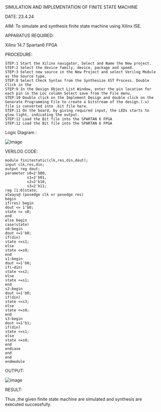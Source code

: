 SIMULATION AND IMPLEMENTATION OF FINITE STATE MACHINE

DATE: 23.4.24

AIM: To simulate and synthesis finite state machine using Xilinx ISE.


APPARATUS REQUIRED:

Xilinx 14.7 
Spartan6 FPGA


PROCEDURE: 
```
STEP:1 Start the Xilinx navigator, Select and Name the New project.
STEP:2 Select the device family, device, package and speed. 
STEP:3 Select new source in the New Project and select Verilog Module as the Source type.
STEP:8 Select Check Syntax from the Synthesize XST Process. Double Click in the
STEP:9 In the Design Object List Window, enter the pin location for each pin in the Loc column Select save from the File menu. 
STEP:10 Double click on the Implement Design and double click on the Generate Programming File to create a bitstream of the design.(.v) file is converted into .bit file here. 
STEP:11 On the board, by giving required input, the LEDs starts to glow light, indicating the output.
STEP:12 Load the Bit file into the SPARTAN 6 FPGA 
STEP:12 Load the Bit file into the SPARTAN 6 FPGA
```

Logic Diagram :

![image](https://github.com/navaneethans/VLSI-LAB-EXP-5/assets/6987778/34ec5d63-2b3b-4511-81ef-99f4572d5869)


VERILOG CODE:
```
module finitestatic(clk,res,din,dout);
input clk,res,din;
output reg dout;
parameter s0=2'b00,
          s1=2'b01,
          s2=2'b10,
          s3=2'b11;
reg [1:0]state;
always@ (posedge clk or posedge res)
begin
if(res) begin
dout <= 1'b0;
state <= s0;
end 
else begin
case(state)
s0:begin
dout <=1'b0;
if(din)
state <=s1;
else
state <=s0;
end
s1:begin
dout <=1'b0;
if(~din)
state <=s2;
else
state <=s1;
end
s2:begin
dout <=1'b0;
if(din)
state <=s3;
else
state <=s0;
end
s3:begin
dout <=1'b1;
if(din)
state <=s1;
else
state <=s0;
end
endcase
end
end
endmodule
```



OUTPUT:

![image](https://github.com/navaneethans/VLSI-LAB-EXP-5/assets/159146834/f96793e3-b4a1-4082-beab-5879dd68175b)


RESULT:

Thus ,the given finite state machine are simulated and synthesis are executed successfully.



